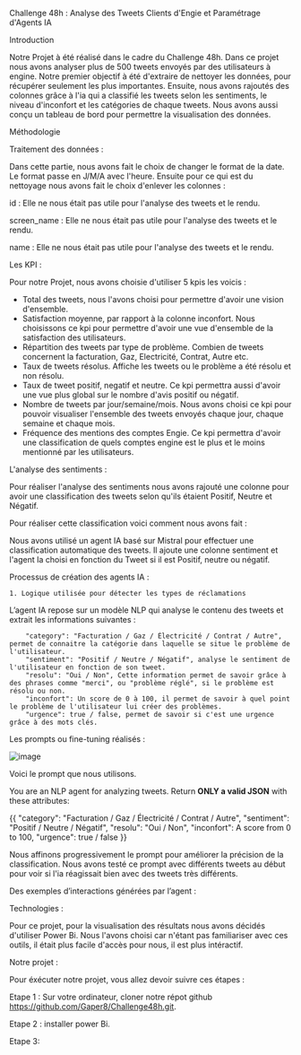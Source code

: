 Challenge 48h : Analyse des Tweets Clients d'Engie et Paramétrage d'Agents IA

Introduction

Notre Projet à été réalisé dans le cadre du Challenge 48h. Dans ce projet nous avons analyser plus de 500 tweets envoyés par des utilisateurs à engine. Notre premier objectif à été d'extraire de nettoyer les données, pour récupérer seulement les plus importantes. Ensuite, nous avons rajoutés des colonnes grâce à l'ia qui a classifié les tweets selon les sentiments, le niveau d'inconfort et les catégories de chaque tweets. Nous avons aussi conçu un tableau de bord pour permettre la visualisation des données.

Méthodologie

Traitement des données : 

Dans cette partie, nous avons fait le choix de changer le format de la date. Le format passe en J/M/A avec l'heure.
Ensuite pour ce qui est du nettoyage nous avons fait le choix d'enlever les colonnes : 

id : Elle ne nous était pas utile pour l'analyse des tweets et le rendu.

screen_name : Elle ne nous était pas utile pour l'analyse des tweets et le rendu.

name : Elle ne nous était pas utile pour l'analyse des tweets et le rendu.

Les KPI : 

Pour notre Projet, nous avons choisie d'utiliser 5 kpis les voicis : 

- Total des tweets, nous l'avons choisi pour permettre d'avoir une vision d'ensemble.
- Satisfaction moyenne, par rapport à la colonne inconfort. Nous choisissons ce kpi pour permettre d'avoir une vue d'ensemble de la satisfaction des utilisateurs.
- Répartition des tweets par type de problème. Combien de tweets concernent la facturation, Gaz, Electricité, Contrat, Autre etc.
- Taux de tweets résolus. Affiche les tweets ou le problème a été résolu et non résolu.
- Taux de tweet positif, negatif et neutre. Ce kpi permettra aussi d'avoir une vue plus global sur le nombre d'avis positif ou négatif.
- Nombre de tweets par jour/semaine/mois. Nous avons choisi ce kpi pour pouvoir visualiser l'ensemble des tweets envoyés chaque jour, chaque semaine et chaque mois.
- Fréquence des mentions des comptes Engie. Ce kpi permettra d'avoir une classification de quels comptes engine est le plus et le moins mentionné par les utilisateurs.

L'analyse des sentiments : 

Pour réaliser l'analyse des sentiments nous avons rajouté une colonne pour avoir une classification des tweets selon qu'ils étaient Positif, Neutre et Négatif.

Pour réaliser cette classification voici comment nous avons fait : 

Nous avons utilisé un agent IA basé sur Mistral pour effectuer une classification automatique des tweets. Il ajoute une colonne sentiment et l'agent Ia choisi en fonction du Tweet si il est Positif, neutre ou négatif.

Processus de création des agents IA :

    1. Logique utilisée pour détecter les types de réclamations

L’agent IA repose sur un modèle NLP qui analyse le contenu des tweets et extrait les informations suivantes :

        "category": "Facturation / Gaz / Électricité / Contrat / Autre", permet de connaitre la catégorie dans laquelle se situe le problème de l'utilisateur.
        "sentiment": "Positif / Neutre / Négatif", analyse le sentiment de l'utilisateur en fonction de son tweet.
        "resolu": "Oui / Non", Cette information permet de savoir grâce à des phrases comme "merci", ou "problème réglé", si le problème est résolu ou non.
        "inconfort": Un score de 0 à 100, il permet de savoir à quel point le problème de l'utilisateur lui créer des problèmes.
        "urgence": true / false, permet de savoir si c'est une urgence grâce à des mots clés.

Les prompts ou fine-tuning réalisés :

![image](https://github.com/user-attachments/assets/46461113-b011-4cdc-9e00-07efe24031d0)


Voici le prompt que nous utilisons.

You are an NLP agent for analyzing tweets.
Return **ONLY a valid JSON** with these attributes:

{{
    "category": "Facturation / Gaz / Électricité / Contrat / Autre",
    "sentiment": "Positif / Neutre / Négatif",
    "resolu": "Oui / Non",
    "inconfort": A score from 0 to 100,
    "urgence": true / false
}}

Nous affinons progressivement le prompt pour améliorer la précision de la classification. Nous avons testé ce prompt avec différents tweets au début pour voir si l'ia réagissait bien avec des tweets très différents.

Des exemples d’interactions générées par l’agent : 


Technologies : 

Pour ce projet, pour la visualisation des résultats nous avons décidés d'utiliser Power Bi. Nous l'avons choisi car n'étant pas familiariser avec ces outils, il était plus facile d'accès pour nous, il est plus intéractif.

Notre projet : 

Pour éxécuter notre projet, vous allez devoir suivre ces étapes : 

Etape 1 : 
Sur votre ordinateur, cloner notre répot github https://github.com/Gaper8/Challenge48h.git.

Etape 2 :
installer power Bi.

Etape 3: 
